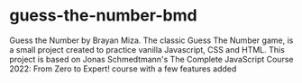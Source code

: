 # guess-the-number-bmd
Guess the Number by Brayan Miza. The classic Guess The Number game, is a small project created to practice vanilla Javascript, CSS and HTML. This project is based on Jonas Schmedtmann's The Complete JavaScript Course 2022: From Zero to Expert! course with a few features added
